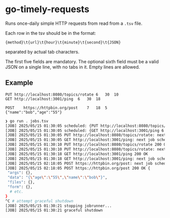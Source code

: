 # go-timely-requests

Runs once-daily simple HTTP requests from read from a `.tsv` file.

Each row in the tsv should be in the format:

```
{method}\t{url}\t{hour}\t{minute}\t{second}\t{JSON}
```

separated by actual tab characters.

The first five fields are mandatory. The optional sixth field must be a valid JSON on a single line, with no tabs in it.
Empty lines are allowed.

## Example

```tsv
PUT	http://localhost:8080/topics/rotate	6	30	10
GET	http://localhost:3001/ping	6	30	18

POST	https://httpbin.org/post	7	18	5	{"name":"bob","age":"55"}
```

```bash
❯ go run . jobs.tsv
[JOB] 2025/05/15 01:30:05 scheduled: {PUT http://localhost:8080/topics/rotate 6 30 10}
[JOB] 2025/05/15 01:30:05 scheduled: {GET http://localhost:3001/ping 6 30 18}
[JOB] 2025/05/15 01:30:05 PUT http://localhost:8080/topics/rotate: next job scheduled in 4.569317909s
[JOB] 2025/05/15 01:30:05 GET http://localhost:3001/ping: next job scheduled in 12.569299507s
[JOB] 2025/05/15 01:30:10 PUT http://localhost:8080/topics/rotate 200 OK
[JOB] 2025/05/15 01:30:10 PUT http://localhost:8080/topics/rotate: next job scheduled in 23h59m59.96376295s
[JOB] 2025/05/15 01:30:18 GET http://localhost:3001/ping 200 OK
[JOB] 2025/05/15 01:30:18 GET http://localhost:3001/ping: next job scheduled in 23h59m59.99417753s
[JOB] 2025/05/15 02:18:05 POST https://httpbin.org/post: next job scheduled in 23h59m59.272370789s
[JOB] 2025/05/15 02:18:05 POST https://httpbin.org/post 200 OK {
 "args": {},
 "data": "{\"age\":\"55\",\"name\":\"bob\"}",
 "files": {},
 "form": {},
  # etc.
}
^C # attempt graceful shutdown
[JOB] 2025/05/15 01:30:21 stopping jobrunner...
[JOB] 2025/05/15 01:30:21 graceful shutdown
```
